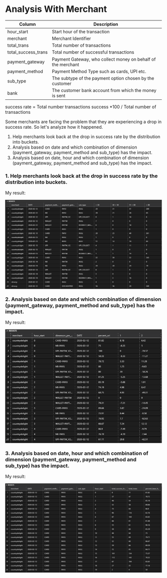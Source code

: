 # Analysis With Merchant

| Column               | Description                                           |
|----------------------|-------------------------------------------------------|
| hour_start           | Start hour of the transaction                         |
| merchant             | Merchant Identifier                                   |
| total_trans          | Total number of transactions                          |
| total_success_trans  | Total number of successful transactions                      |
| payment_gateway      | Payment Gateway, who collect money on behalf of the merchant |
| payment_method       | Payment Method Type such as cards, UPI etc.                  |
| sub_type             | The subtype of the payment option chosen by the customer     |
| bank                 | The customer bank account from which the money is sent       |

success rate = Total number transactions success *100 / Total number of transactions

Some merchants are facing the problem that they are experiencing a drop in success rate. So let's analyze how it happened.

1. Help merchants look back at the drop in success rate by the distribution into buckets.
2. Analysis based on date and which combination of dimension (payment_gateway, payment_method and sub_type) has the impact.
3. Analysis based on date, hour and which combination of dimension (payment_gateway, payment_method and sub_type) has the impact.


### 1. Help merchants look back at the drop in success rate by the distribution into buckets.
   My result:
   
<img align="center" alt="analysis_based_on_range_percent" src="https://github.com/haleylearn/merchant/blob/main/analysis_based_on_range_percent.png" />


### 2. Analysis based on date and which combination of dimension (payment_gateway, payment_method and sub_type) has the impact.
   My result:
   
<img align="center" alt="get_analysis_based_on_date_with_dimension" src="https://github.com/haleylearn/merchant/blob/main/table_w_other_date_exclude_null.png" />


### 3. Analysis based on date, hour and which combination of dimension (payment_gateway, payment_method and sub_type) has the impact.
   My result:
   
<img align="center" alt="get_analysis_based_on_hour_date_and_dimension.png" src="https://github.com/haleylearn/merchant/blob/main/get_analysis_based_on_hour_date_and_dimension.png" />
